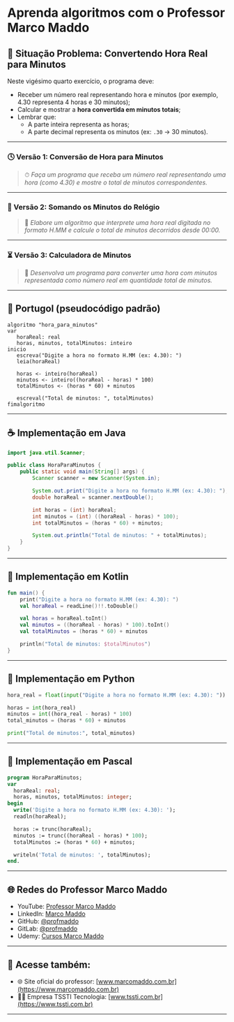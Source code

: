 # Aprenda algoritmos com o Professor Marco Maddo

## 🧠 Situação Problema: Convertendo Hora Real para Minutos

Neste vigésimo quarto exercício, o programa deve:

- Receber um número real representando hora e minutos (por exemplo, 4.30 representa 4 horas e 30 minutos);
- Calcular e mostrar a **hora convertida em minutos totais**;
- Lembrar que:
  - A parte inteira representa as horas;
  - A parte decimal representa os minutos (ex: `.30` → 30 minutos).

---

### 🕓 Versão 1: Conversão de Hora para Minutos
> ⏱ *Faça um programa que receba um número real representando uma hora (como 4.30) e mostre o total de minutos correspondentes.*

---

### 📏 Versão 2: Somando os Minutos do Relógio
> 🧮 *Elabore um algoritmo que interprete uma hora real digitada no formato H.MM e calcule o total de minutos decorridos desde 00:00.*

---

### ⏳ Versão 3: Calculadora de Minutos
> 📆 *Desenvolva um programa para converter uma hora com minutos representada como número real em quantidade total de minutos.*

---

## 💬 Portugol (pseudocódigo padrão)

```portugol
algoritmo "hora_para_minutos"
var
   horaReal: real
   horas, minutos, totalMinutos: inteiro
inicio
   escreva("Digite a hora no formato H.MM (ex: 4.30): ")
   leia(horaReal)

   horas <- inteiro(horaReal)
   minutos <- inteiro((horaReal - horas) * 100)
   totalMinutos <- (horas * 60) + minutos

   escreval("Total de minutos: ", totalMinutos)
fimalgoritmo
```

---

## ☕ Implementação em Java

```java
import java.util.Scanner;

public class HoraParaMinutos {
    public static void main(String[] args) {
        Scanner scanner = new Scanner(System.in);

        System.out.print("Digite a hora no formato H.MM (ex: 4.30): ");
        double horaReal = scanner.nextDouble();

        int horas = (int) horaReal;
        int minutos = (int) ((horaReal - horas) * 100);
        int totalMinutos = (horas * 60) + minutos;

        System.out.println("Total de minutos: " + totalMinutos);
    }
}
```

---

## 💙 Implementação em Kotlin

```kotlin
fun main() {
    print("Digite a hora no formato H.MM (ex: 4.30): ")
    val horaReal = readLine()!!.toDouble()

    val horas = horaReal.toInt()
    val minutos = ((horaReal - horas) * 100).toInt()
    val totalMinutos = (horas * 60) + minutos

    println("Total de minutos: $totalMinutos")
}
```

---

## 🐍 Implementação em Python

```python
hora_real = float(input("Digite a hora no formato H.MM (ex: 4.30): "))

horas = int(hora_real)
minutos = int((hora_real - horas) * 100)
total_minutos = (horas * 60) + minutos

print("Total de minutos:", total_minutos)
```

---

## 🧙 Implementação em Pascal

```pascal
program HoraParaMinutos;
var
  horaReal: real;
  horas, minutos, totalMinutos: integer;
begin
  write('Digite a hora no formato H.MM (ex: 4.30): ');
  readln(horaReal);

  horas := trunc(horaReal);
  minutos := trunc((horaReal - horas) * 100);
  totalMinutos := (horas * 60) + minutos;

  writeln('Total de minutos: ', totalMinutos);
end.
```

---

## 🌐 Redes do Professor Marco Maddo

- YouTube: [Professor Marco Maddo](https://www.youtube.com/@ProfessorMarcoMaddo)
- LinkedIn: [Marco Maddo](https://www.linkedin.com/in/marcomaddo/)
- GitHub: [@profmaddo](https://github.com/profmaddo)
- GitLab: [@profmaddo](https://gitlab.com/profmaddo)
- Udemy: [Cursos Marco Maddo](https://www.udemy.com/user/marcomaddo/)

---

## 🚀 Acesse também:

- 🌐 Site oficial do professor: [www.marcomaddo.com.br](https://www.marcomaddo.com.br)
- 🧑‍💼 Empresa TSSTI Tecnologia: [www.tssti.com.br](https://www.tssti.com.br)

---
